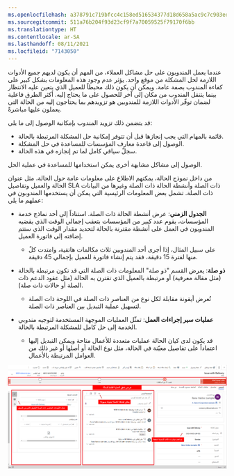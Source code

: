 ```yaml
---
ms.openlocfilehash: a378791c719bfcc4c158ed516534377d18d658a5ac9c7c903eda9dd0113c8b62
ms.sourcegitcommit: 511a76b204f93d23cf9f7a70059525f79170f6bb
ms.translationtype: HT
ms.contentlocale: ar-SA
ms.lasthandoff: 08/11/2021
ms.locfileid: "7143050"
---
```

عندما يعمل المندوبون على حل مشاكل العملاء، من المهم أن يكون لديهم جميع الأدوات اللازمة لحل المشكلة من موقع واحد.  يؤثر عدم وجود هذه المعلومات بشكل كبير على كفاءة المندوب بصفة عامة. ويمكن أن يكون ذلك محبطاً للعميل الذي يتعين عليه الانتظار بينما يتنقل المندوب من مكان إلى آخر للحصول على ما يحتاج إليه.  أكثر الطرق فاعلية لضمان توفّر الأدوات اللازمة للمندوبين هو تزويدهم بما يحتاجون إليه من الحالة التي يعملون عليها مباشرةً.    

قد يتضمن ذلك تزويد المندوب بإمكانية الوصول إلى ما يلي:
- قائمة بالمهام التي يجب إنجازها قبل أن تتوفر إمكانية حل المشكلة المرتبطة بالحالة.
- الوصول إلى قاعدة معارف المؤسسات للمساعدة في حل المشكلة.
- سجلّ سياقي كامل لما تم إنجازه في هذه الحالة.
    
الوصول إلى مشاكل مشابهة أخرى يمكن استخدامها للمساعدة في عملية الحل.  

من داخل نموذج الحالة، يمكنهم الاطلاع على معلومات عامة حول الحالة، مثل عنوان الحالة والعميل وتفاصيل SLA ذات الصلة وأنشطة الحالة ذات الصلة وغيرها من البيانات ذات الصلة.  تشمل بعض المعلومات الرئيسية التي يمكن أن يستخدمها المندوبون في عملهم ما يلي: 

- **الجدول الزمني**: عرض أنشطة الحالة ذات الصلة.  استناداً إلى أحد نماذج خدمة المؤسسات، يقوم عدد كبير من المؤسسات بتعقب إجمالي الوقت الذي يقضيه المندوبون في العمل على أنشطة مقترنة بالحالة لتحديد مقدار الوقت الذي ستتم إضافته إلى فاتورة العميل.  
    - على سبيل المثال، إذا أجرى أحد المندوبين ثلاث مكالمات هاتفية، وامتدت كلٌ منها لفترة 15 دقيقة، فقد يتم إنشاء فاتورة للعميل بإجمالي 45 دقيقة. 

- **ذو صلة**: يعرض القسم "ذو صلة" المعلومات ذات الصلة التي قد تكون مرتبطة بالحالة (مثل مقالة معرفية) أو مرتبطة بالعميل الذي تقترن به الحالة (مثل عقود الدعم ذات الصلة أو حالات ذات صلة).  
    -   تُعرض أيقونة مقابلة لكل نوع من العناصر ذات الصلة في اللوحة ذات الصلة لتسهيل عملية التبديل بين العناصر ذات الصلة.  

- **عمليات سير إجراءات العمل**: تمثّل العمليات الموجهة المستخدمة لتوجيه مندوبي الخدمة إلى حل كامل للمشكلة المرتبطة بالحالة.  
    - قد يكون لدى كيان الحالة عمليات متعددة للأعمال متاحة ويمكن التبديل إليها اعتماداً على تفاصيل معيّنة في الحالة، مثل نوع الحالة أو أصلها أو غير ذلك من العوامل المرتبطة بالأعمال.

![لقطة شاشة لنافذة "سير إجراءات العمل".](../media/cm_unit5_8.png)
 

